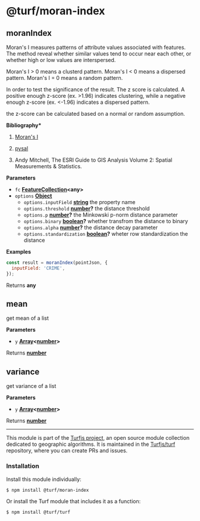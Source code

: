 # @turf/moran-index

<!-- Generated by documentation.js. Update this documentation by updating the source code. -->

## moranIndex

Moran's I measures patterns of attribute values associated with features.
The method reveal whether similar values tend to occur near each other,
or whether high or low values are interspersed.

Moran's I > 0 means a clusterd pattern.
Moran's I &lt; 0 means a dispersed pattern.
Moran's I = 0 means a random pattern.

In order to test the significance of the result. The z score is calculated.
A positive enough z-score (ex. >1.96) indicates clustering,
while a negative enough z-score (ex. &lt;-1.96) indicates a dispersed pattern.

the z-score can be calculated based on a normal or random assumption.

**Bibliography\***

1.  [Moran's I](https://en.wikipedia.org/wiki/Moran%27s_I)

2.  [pysal](http://pysal.readthedocs.io/en/latest/index.html)

3.  Andy Mitchell, The ESRI Guide to GIS Analysis Volume 2: Spatial Measurements & Statistics.

**Parameters**

-   `fc` **[FeatureCollection](https://tools.ietf.org/html/rfc7946#section-3.3)&lt;any>** 
-   `options` **[Object](https://developer.mozilla.org/docs/Web/JavaScript/Reference/Global_Objects/Object)** 
    -   `options.inputField` **[string](https://developer.mozilla.org/docs/Web/JavaScript/Reference/Global_Objects/String)** the property name
    -   `options.threshold` **[number](https://developer.mozilla.org/docs/Web/JavaScript/Reference/Global_Objects/Number)?** the distance threshold
    -   `options.p` **[number](https://developer.mozilla.org/docs/Web/JavaScript/Reference/Global_Objects/Number)?** the Minkowski p-norm distance parameter
    -   `options.binary` **[boolean](https://developer.mozilla.org/docs/Web/JavaScript/Reference/Global_Objects/Boolean)?** whether transfrom the distance to binary
    -   `options.alpha` **[number](https://developer.mozilla.org/docs/Web/JavaScript/Reference/Global_Objects/Number)?** the distance decay parameter
    -   `options.standardization` **[boolean](https://developer.mozilla.org/docs/Web/JavaScript/Reference/Global_Objects/Boolean)?** wheter row standardization the distance

**Examples**

```javascript
const result = moranIndex(pointJson, {
  inputField: 'CRIME',
});
```

Returns **any** 

## mean

get mean of a list

**Parameters**

-   `y` **[Array](https://developer.mozilla.org/docs/Web/JavaScript/Reference/Global_Objects/Array)&lt;[number](https://developer.mozilla.org/docs/Web/JavaScript/Reference/Global_Objects/Number)>** 

Returns **[number](https://developer.mozilla.org/docs/Web/JavaScript/Reference/Global_Objects/Number)** 

## variance

get variance of a list

**Parameters**

-   `y` **[Array](https://developer.mozilla.org/docs/Web/JavaScript/Reference/Global_Objects/Array)&lt;[number](https://developer.mozilla.org/docs/Web/JavaScript/Reference/Global_Objects/Number)>** 

Returns **[number](https://developer.mozilla.org/docs/Web/JavaScript/Reference/Global_Objects/Number)** 

<!-- This file is automatically generated. Please don't edit it directly:
if you find an error, edit the source file (likely index.js), and re-run
./scripts/generate-readmes in the turf project. -->

---

This module is part of the [Turfjs project](http://turfjs.org/), an open source
module collection dedicated to geographic algorithms. It is maintained in the
[Turfjs/turf](https://github.com/Turfjs/turf) repository, where you can create
PRs and issues.

### Installation

Install this module individually:

```sh
$ npm install @turf/moran-index
```

Or install the Turf module that includes it as a function:

```sh
$ npm install @turf/turf
```
